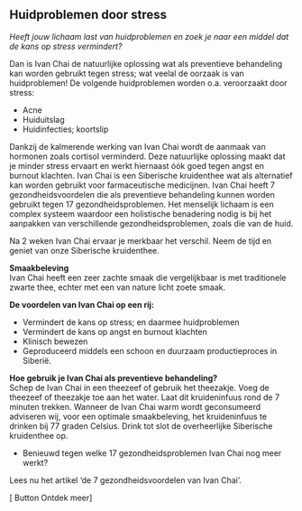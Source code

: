 ## Huidproblemen door stress 

_Heeft jouw lichaam last van huidproblemen en zoek je naar een middel dat de kans op stress vermindert?_ <br>

Dan is Ivan Chai de natuurlijke oplossing wat als preventieve behandeling kan worden gebruikt tegen stress; wat veelal de oorzaak is van huidproblemen! De volgende huidproblemen worden o.a. veroorzaakt door stress: <br>
* Acne 
* Huiduitslag
* Huidinfecties; koortslip 

Dankzij de kalmerende werking van Ivan Chai wordt de aanmaak van hormonen zoals cortisol verminderd. Deze natuurlijke oplossing maakt dat je minder stress ervaart en werkt hiernaast óók goed tegen angst en burnout klachten. Ivan Chai is een Siberische kruidenthee wat als alternatief kan worden gebruikt voor farmaceutische medicijnen. Ivan Chai heeft 7 gezondheidsvoordelen die als preventieve behandeling kunnen worden gebruikt tegen 17 gezondheidsproblemen. Het menselijk lichaam is een complex systeem waardoor een holistische benadering nodig is bij het aanpakken van verschillende gezondheidsproblemen, zoals die van de huid. 

Na 2 weken Ivan Chai ervaar je merkbaar het verschil. Neem de tijd en geniet van onze Siberische kruidenthee.

**Smaakbeleving** <br>
Ivan Chai heeft een zeer zachte smaak die vergelijkbaar is met traditionele zwarte thee, echter met een van nature licht zoete smaak.

**De voordelen van Ivan Chai op een rij:** <br>
* Vermindert de kans op stress; en daarmee huidproblemen
* Vermindert de kans op angst en burnout klachten 
* Klinisch bewezen 
* Geproduceerd middels een schoon en duurzaam productieproces in Siberië. 

**Hoe gebruik je Ivan Chai als preventieve behandeling?** <br>
Schep de Ivan Chai in een theezeef of gebruik het theezakje. Voeg de theezeef of theezakje toe aan het water. Laat dit kruideninfuus rond de 7 minuten trekken. Wanneer de Ivan Chai warm wordt geconsumeerd adviseren wij, voor een optimale smaakbeleving, het kruideninfuus te drinken bij 77 graden Celsius. Drink tot slot de overheerlijke Siberische kruidenthee op. 


* Benieuwd tegen welke 17 gezondheidsproblemen Ivan Chai nog meer werkt? 

Lees nu het artikel ‘de 7 gezondheidsvoordelen van Ivan Chai’.

[ Button Ontdek meer] 



